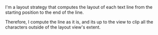 I'm a layout strategy that computes the layout of each text line from the starting position to the end of the line.

Therefore, I compute the line as it is,  and its up to the view to clip all the characters outside of the layout view's extent.

